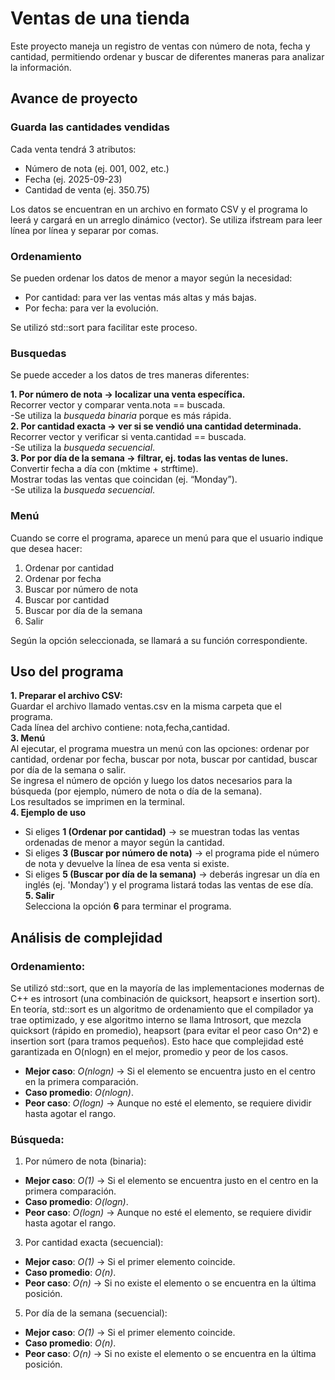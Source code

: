 # Ventas de una tienda
Este proyecto maneja un registro de ventas con número de nota, fecha y cantidad, permitiendo ordenar y buscar de diferentes maneras para analizar la información.

## Avance de proyecto
### Guarda las cantidades vendidas
Cada venta tendrá 3 atributos:  
- Número de nota (ej. 001, 002, etc.)  
- Fecha (ej. 2025-09-23)  
- Cantidad de venta (ej. 350.75)  

Los datos se encuentran en un archivo en formato CSV y el programa lo leerá y cargará en un arreglo dinámico (vector).
Se utiliza ifstream para leer línea por línea y separar por comas.

### Ordenamiento
Se pueden ordenar los datos de menor a mayor según la necesidad:
- Por cantidad: para ver las ventas más altas y más bajas.
- Por fecha: para ver la evolución.

Se utilizó std::sort para facilitar este proceso.

### Busquedas
Se puede acceder a los datos de tres maneras diferentes:  

**1. Por número de nota → localizar una venta específica.**  
  Recorrer vector y comparar venta.nota == buscada.  
  -Se utiliza la *busqueda binaria* porque es más rápida.  
**2. Por cantidad exacta → ver si se vendió una cantidad determinada.**  
  Recorrer vector y verificar si venta.cantidad == buscada.  
  -Se utiliza la *busqueda secuencial*.  
**3. Por por día de la semana → filtrar, ej. todas las ventas de lunes.**  
  Convertir fecha a día con <ctime> (mktime + strftime).  
  Mostrar todas las ventas que coincidan (ej. “Monday”).  
  -Se utiliza la *busqueda secuencial*.

### Menú
Cuando se corre el programa, aparece un menú para que el usuario indique que desea hacer:
1. Ordenar por cantidad
2. Ordenar por fecha
3. Buscar por número de nota
4. Buscar por cantidad
5. Buscar por día de la semana
6. Salir

Según la opción seleccionada, se llamará a su función correspondiente.

## Uso del programa
**1. Preparar el archivo CSV:**  
   Guardar el archivo llamado ventas.csv en la misma carpeta que el programa.  
   Cada línea del archivo contiene: nota,fecha,cantidad.  
**3. Menú**  
  Al ejecutar, el programa muestra un menú con las opciones: ordenar por cantidad, ordenar por fecha, buscar por nota, buscar por cantidad, buscar por día de la semana o       salir.  
  Se ingresa el número de opción y luego los datos necesarios para la búsqueda (por ejemplo, número de nota o día de la semana).  
  Los resultados se imprimen en la terminal.  
**4. Ejemplo de uso**  
- Si eliges **1 (Ordenar por cantidad)** → se muestran todas las ventas ordenadas de menor a mayor según la cantidad.  
- Si eliges **3 (Buscar por número de nota)** → el programa pide el número de nota y devuelve la línea de esa venta si existe.  
- Si eliges **5 (Buscar por día de la semana)** → deberás ingresar un día en inglés (ej. 'Monday') y el programa listará todas las ventas de ese día.  
**5. Salir**  
Selecciona la opción **6** para terminar el programa.

## Análisis de complejidad
### Ordenamiento:
Se utilizó std::sort, que en la mayoría de las implementaciones modernas de C++ es introsort (una combinación de quicksort, heapsort e insertion sort).
En teoría, std::sort es un algoritmo de ordenamiento que el compilador ya trae optimizado, y ese algoritmo interno se llama Introsort, que mezcla quicksort (rápido en promedio), heapsort (para evitar el peor caso On^2) e insertion sort (para tramos pequeños). Esto hace que complejidad esté garantizada en O(nlogn) en el mejor, promedio y peor de los casos.
- **Mejor caso**: *O(nlogn)* → Si el elemento se encuentra justo en el centro en la primera comparación.
- **Caso promedio**: *O(nlogn)*.
- **Peor caso**: *O(logn)* → Aunque no esté el elemento, se requiere dividir hasta agotar el rango.

### Búsqueda:
1. Por número de nota (binaria):
- **Mejor caso**: *O(1)* → Si el elemento se encuentra justo en el centro en la primera comparación.
- **Caso promedio**: *O(logn)*.
- **Peor caso**: *O(logn)* → Aunque no esté el elemento, se requiere dividir hasta agotar el rango.

3. Por cantidad exacta (secuencial):
- **Mejor caso**: *O(1)* → Si el primer elemento coincide.
- **Caso promedio**: *O(n)*.
- **Peor caso**: *O(n)* → Si no existe el elemento o se encuentra en la última posición.

5. Por día de la semana (secuencial):
- **Mejor caso**: *O(1)* → Si el primer elemento coincide.
- **Caso promedio**: *O(n)*.
- **Peor caso**: *O(n)* → Si no existe el elemento o se encuentra en la última posición.

  
